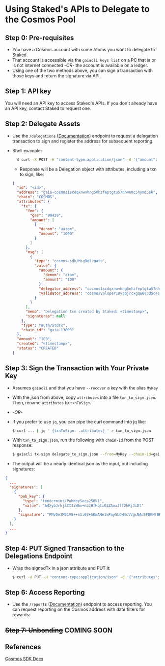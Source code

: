 # Using Staked's APIs to Delegate to the Cosmos Pool

## Step 0: Pre-requisites

- You have a Cosmos account with some Atoms you want to delegate to Staked.
- That account is accessible via the `gaiacli keys list` on a PC that is or is not internet connected -*OR*- the account is available on a ledger.
- Using one of the two methods above, you can sign a transaction with those keys and return the signature via API.

## Step 1: API key

You will need an API key to access Staked's APIs. If you don't already have an API key, contact Staked to request one.

## Step 2: Delegate Assets

- Use the `/delegations` ([Documentation](https://developer.staked.cloud/docs/testnet.staked.cloud/1/routes/delegations/%7Bchain%7D/get)) endpoint to request a delegation transaction to sign and register the address for subsequent reporting.
- Shell example:

  ```bash
    $ curl -X POST -H "content-type:application/json" -d '{"amount": "100"}' "http://testnet.staked.cloud/api/delegations/COSMOS/delegator/cosmos1scdqxnwvhng5nhzfeptgtu57nh48mc5hymd5sk?api_key=<YOURAPIKEY>"
  ```

  - Response will be a Delegation object with attributes, including a txn to sign, like:
  
  ```json
  {
    "id": "<id>",
    "address": "gaia-cosmos1scdqxnwvhng5nhzfeptgtu57nh48mc5hymd5sk",
    "chain": "COSMOS",
    "attributes": {
      "tx": {
        "fee": {
          "gas": "99429",
          "amount": [
            {
              "denom": "uatom",
              "amount": "1000"
            }
          ]
        },
        "msg": [
          {
            "type": "cosmos-sdk/MsgDelegate",
            "value": {
              "amount": {
                "denom": "atom",
                "amount": "100"
              },
              "delegator_address": "cosmos1scdqxnwvhng5nhzfeptgtu57nh48mc5hymd5sk",
              "validator_address": "cosmosvaloper18vspjrcxgq66spd5c4s42eg8v7u20wqu9y2u3a"
            }
          }
        ],
        "memo": "Delegation txn created by Staked: <timestamp>",
        "signatures": null
      },
      "type": "auth/StdTx",
      "chain_id": "gaia-13003"
    },
    "amount": "100",
    "created": "<timestamp>",
    "status": "CREATED"
  }
  ```

## Step 3: Sign the Transaction with Your Private Key

- Assumes `gaiacli` and that you have `--recover` a key with the alias `MyKey`
- With the json from above, copy `attributes` into a file `txn_to_sign.json`. Then, rename `attributes` to `txnToSign`.
- -*OR*-
- If you prefer to use `jq`, you can pipe the curl command into jq like:  

  ```bash
  $ curl ... | jq ' {txnToSign: .attributes} ' > txn_to_sign.json
  ```

- With `txn_to_sign.json`, run the following with `chain-id` from the POST response:  

  ```bash
  $ gaiacli tx sign delegate_to_sign.json --from=MyKey --chain-id=gaia-13003
  ```

- The output will be a nearly identical json as the input, but including signatures:

```json
{
  ...
  "signatures": [
    {
      "pub_key": {
        "type": "tendermint/PubKeySecp256k1",
        "value": "A4XybJrkjSCI1iW6x+n33BfHqti03ZAoxJff2hRjJiDt"
      },
      "signature": "PMvDe3M21V8++s1i62+SKmANe1kPay5LOH4cVVgcNAdSFDEHf8Rbn+SCWiCUrW+1pXf6O+R6Vdhid/Eh3KF8yg=="
    }
  ],
  ...
}
```

## Step 4: PUT Signed Transaction to the Delegations Endpoint

- Wrap the signedTx in a json attribute and PUT it:

  ```bash
  $ curl -X PUT -H "content-type:application/json" -d '{"attributes": <SIGNED_OUTPUT>}' "http://testnet.staked.cloud/api/delegations/COSMOS/delegator/cosmos1scdqxnwvhng5nhzfeptgtu57nh48mc5hymd5sk?api_key=<YOURAPIKEY>"
  ```

## Step 6: Access Reporting

- Use the `/reports` ([Documentation](https://developer.staked.cloud/docs/testnet.staked.cloud/1/routes/reports/%7Bchain%7D/balance/get)) endpoint to access reporting. You can request reporting on the Cosmos address with date filters for rewards:

## ~~Step 7: Unbonding~~ **COMING SOON**

<!--
Comment this out until we setup unbonding
~~The delegation can be Unbonded with a DELETE call on the address~~

~~- API call to shut down the masternode~~
  ```bash
  $ curl -X DELETE -H "content-type:application/json" "http://testnet.staked.cloud/api/delegations/COSMOS/delegator/cosmos1scdqxnwvhng5nhzfeptgtu57nh48mc5hymd5sk?api_key=<YOURAPIKEY>"
  ```
-->

## References

[Cosmos SDK Docs](https://cosmos.network/rpc/#/ICS0/post_txs)
